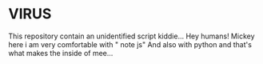 # VIRUS
This repository contain an unidentified script kiddie...
Hey humans!
Mickey here i am very comfortable with " note js"
And also with python and that's what makes the inside of mee...
